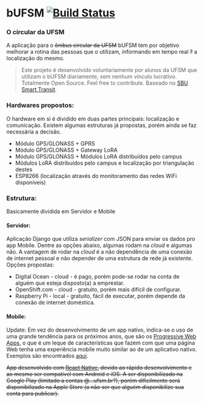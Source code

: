 # bUFSM [![Build Status](https://travis-ci.org/dalmago/bufsm.svg?branch=master)](https://travis-ci.org/dalmago/bufsm)
### O circular da UFSM

A aplicação para o ~~ônibus circular da UFSM~~ bUFSM tem por objetivo melhorar a rotina das pessoas que o utilizam, informando em tempo real ~~?~~ a localização do mesmo.

> Este projeto é desenvolvido voluntariamente por alunos da UFSM que utilizam o bUFSM diariamente, sem nenhum vínculo lucrativo. Totalmente Open Source. Feel free to contribute. Baseado no [SBU Smart Transit](http://smarttransit.cewit.stonybrook.edu/smarttransit/).

### Hardwares propostos:

O hardware em si é dividido em duas partes principais: localização e comunicação. Existem algumas estruturas já propostas, porém ainda se faz necessária a decisão.

- Módulo GPS/GLONASS + GPRS
- Módulo GPS/GLONASS + Gateway LoRA
- Módulo GPS/GLONASS + Módulos LoRA distribuídos pelo campus
- Módulos LoRA distribuídos pelo campus e localização por triangulação destes
- ESP8266 (localização através do monitoramento das redes WiFi disponíveis)

### Estrutura:
Basicamente dividida em Servidor e Mobile
#### Servidor:
Aplicação Django que utiliza *serializer* com JSON para enviar os dados pro app Mobile. Dentre as opções abaixo, algumas rodam na *cloud* e algumas não. A vantagem de rodar na *cloud* é a não dependência de uma conexão de internet pessoal e não depender de uma estrutura de rede já existente. Opções propostas:

- Digital Ocean - cloud - é pago, porém pode-se rodar na conta de alguém que esteja disposto(a) a  emprestar.
- OpenShift.com - cloud - gratuito, porém mais difícil de configurar.
- Raspberry Pi - local - gratuito, fácil de executar, porém depende da conexão de internet doméstica.

#### Mobile:
Update:
Em vez do desenvolvimento de um app nativo, indica-se o uso de uma grande tendência para os próximos anos, que são os [Progressive Web Apps](https://developers.google.com/web/progressive-web-apps/), o que é um leque de características que fazem com que uma página Web tenha uma experiência mobile muito similar ao de um aplicativo nativo. Exemplos são encontrados [aqui](https://pwa.rocks).

~~App desenvolvido com [React Native](http://facebook.github.io/react-native/), devido ao rápido desenvolvimento e ao mesmo ser compatível com Android e iOS. A ser disponibilizado na Google Play (limitado a contas @...ufsm.br?), porém dificilmente será disponibilizado na Apple Store (a não ser que alguém disponibilize sua conta para publicar).~~ 

